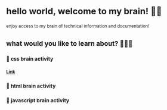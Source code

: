 # <sub>hello world, welcome to my brain! 👋🏻</sub>
<sub>enjoy access to my brain of technical information and documentation!</sub>
## <sub>what would you like to learn about? 🙋🏻‍♀️</sub>
### <sub>🧠 css brain activity</sub>
#### <sub><a href=“https://github.com/thehollyschwartz/thebrain/blob/main/pages/html.md”>Link</a></sub>
### <sub>🧠 html brain activity</sub>
### <sub>🧠 javascript brain activity</sub>


